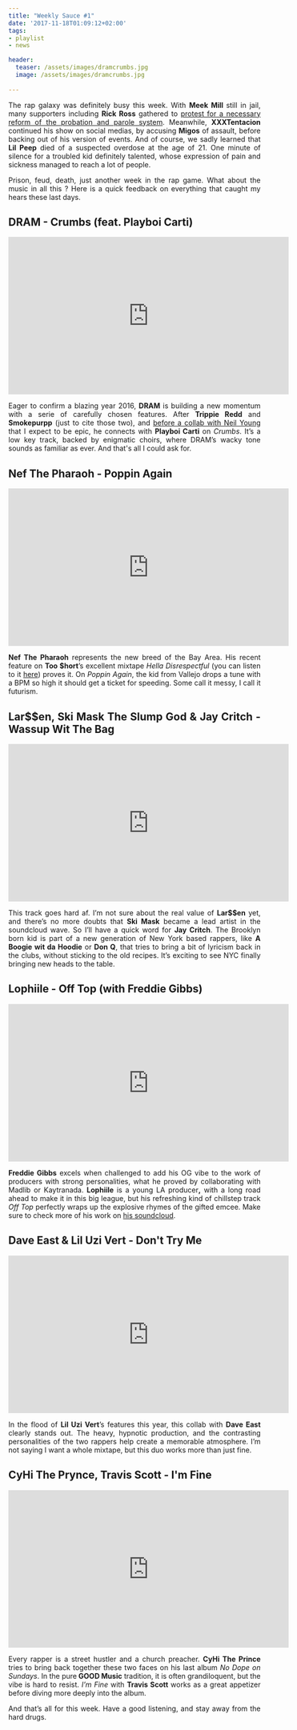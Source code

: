 ```yaml
---
title: "Weekly Sauce #1" 
date: '2017-11-18T01:09:12+02:00'
tags:
- playlist
- news

header:
  teaser: /assets/images/dramcrumbs.jpg
  image: /assets/images/dramcrumbs.jpg
 
---
```

<p style="text-align: justify;">The rap galaxy was definitely busy this week. With <strong>Meek Mill </strong>still in jail, many supporters including <strong>Rick Ross</strong> gathered to <a href="https://www.npr.org/sections/therecord/2017/11/15/564385830/meek-mill-sentencing-protest-probation-parole-reform" target="_blank">protest for a necessary reform of the probation and parole system</a>. Meanwhile, <strong>XXXTentacion</strong> continued his show on social medias, by accusing <strong>Migos</strong> of assault, before backing out of his version of events. And of course, we sadly learned that <strong>Lil Peep</strong> died of a suspected overdose at the age of 21. One minute of silence for a troubled kid definitely talented, whose expression of pain and sickness managed to reach a lot of people.</p>
<p style="text-align: justify;">Prison, feud, death, just another week in the rap game. What about the music in all this ? Here is a quick feedback on everything that caught my hears these last days.</p>
<h2 style="text-align: justify;">DRAM - Crumbs (feat. Playboi Carti)</h2>
<p><iframe width="560" height="315" src="https://www.youtube.com/embed/UpEIsEkFuuQ" frameborder="0" allowfullscreen></iframe></p>
<p style="text-align: justify;">Eager to confirm a blazing year 2016, <strong>DRAM</strong> is building a new momentum with a serie of carefully chosen features. After <strong>Trippie Redd</strong> and <strong>Smokepurpp</strong> (just to cite those two), and <a href="https://pitchfork.com/news/dram-and-neil-young-announce-new-song-together/" target="_blank">before a collab with Neil Young</a> that I expect to be epic, he connects with <strong>Playboi Carti</strong> on <i>Crumbs</i>. It&rsquo;s a low key track, backed by enigmatic choirs, where DRAM&rsquo;s wacky tone sounds as familiar as ever. And that's all I could ask for.</p>
<h2 style="text-align: justify;">Nef The Pharaoh - Poppin Again</h2>
<p><iframe width="560" height="315" src="https://www.youtube.com/embed/FbgzX6wiPX0" frameborder="0" allowfullscreen></iframe></p>
<p style="text-align: justify;"><strong>Nef The Pharaoh</strong> represents the new breed of the Bay Area. His recent feature on <strong>Too $hort</strong>&rsquo;s excellent mixtape <em>Hella Disrespectful </em>(you can listen to it <a href="https://hiphopdx.com/news/id.45152/title.too-short-showcases-bay-area-talent-with-hella-disrespectful-mixtape" target="_blank">here</a>) proves it. On <em>Poppin Again</em>, the kid from Vallejo drops a tune with a BPM so high it should get a ticket for speeding. Some call it messy, I call it futurism.</p>
<h2 style="text-align: justify;">Lar$$en, Ski Mask The Slump God &amp; Jay Critch - Wassup Wit The Bag</h2>
<p style="text-align: justify;"><iframe width="560" height="315" src="https://www.youtube.com/embed/wctsQlYaggs" frameborder="0" allowfullscreen></iframe></p>
<p style="text-align: justify;">This track goes hard af. I&rsquo;m not sure about the real value of <strong>Lar$$en</strong> yet, and there&rsquo;s no more doubts that <strong>Ski Mask</strong> became a lead artist in the soundcloud wave. So I&rsquo;ll have a quick word for <strong>Jay Critch</strong>. The Brooklyn born kid is part of a new generation of New York based rappers, like <strong>A Boogie wit da Hoodie</strong> or <strong>Don Q</strong>, that tries to bring a bit of lyricism back in the clubs, without sticking to the old recipes. It&rsquo;s exciting to see NYC finally bringing new heads to the table.</p>
<h2>Lophiile - Off Top (with Freddie Gibbs)</h2>
<p><iframe width="560" height="315" src="https://www.youtube.com/embed/XBIj7NtKZjk" frameborder="0" allowfullscreen></iframe></p>
<p style="text-align: justify;"><strong>Freddie Gibbs</strong> excels when challenged to add his OG vibe to the work of producers with strong personalities, what he proved by collaborating with Madlib or Kaytranada. <strong>Lophiile</strong> is a young LA producer<strong>,</strong> with a long road ahead to make it in this big league, but his refreshing kind of chillstep track <em>Off Top</em> perfectly wraps up the explosive rhymes of the gifted emcee. Make sure to check more of his work on <a href="https://soundcloud.com/lophiile" target="_blank">his soundcloud</a>.</p>
<h2 style="text-align: justify;">Dave East &amp; Lil Uzi Vert - Don't Try Me</h2>
<iframe width="560" height="315" src="https://www.youtube.com/embed/wH1YEe9gBTU" frameborder="0" allow="autoplay; encrypted-media" allowfullscreen></iframe>
<p style="text-align: justify;">In the flood of <strong>Lil Uzi Vert</strong>&rsquo;s features this year, this collab with <strong>Dave East</strong> clearly stands out. The heavy, hypnotic production, and the contrasting personalities of the two rappers help create a memorable atmosphere. I&rsquo;m not saying I want a whole mixtape, but this duo works more than just fine.</p>
<h2>CyHi The Prynce, Travis Scott - I'm Fine</h2>
<p><iframe width="560" height="315" src="https://www.youtube.com/embed/tR-phzTb9mg" frameborder="0" allowfullscreen></iframe></p>
<p style="text-align: justify;">Every rapper is a street hustler and a church preacher. <strong>CyHi The Prince</strong> tries to bring back together these two faces on his last album <em>No Dope on Sundays</em>. In the pure<strong> GOOD Music</strong> tradition, it is often grandiloquent, but the vibe is hard to resist. <em>I&rsquo;m Fine</em> with <strong>Travis Scott</strong> works as a great appetizer before diving more deeply into the album.</p>
<p style="text-align: justify;">And that&rsquo;s all for this week. Have a good listening, and stay away from the hard drugs.</p>
